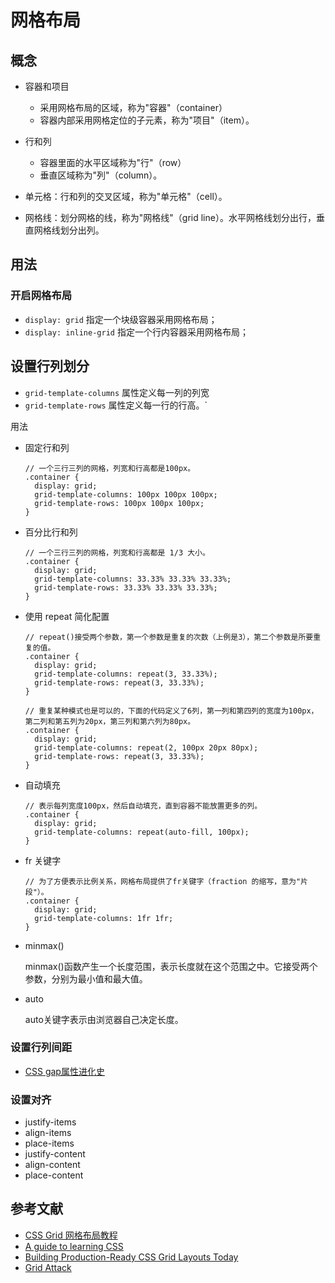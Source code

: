 # 网格布局

## 概念

- 容器和项目

    - 采用网格布局的区域，称为"容器"（container）
    - 容器内部采用网格定位的子元素，称为"项目"（item）。

- 行和列

    - 容器里面的水平区域称为"行"（row）
    - 垂直区域称为"列"（column）。

- 单元格：行和列的交叉区域，称为"单元格"（cell）。
- 网格线：划分网格的线，称为"网格线"（grid line）。水平网格线划分出行，垂直网格线划分出列。

## 用法

### 开启网格布局

- `display: grid` 指定一个块级容器采用网格布局；
- `display: inline-grid` 指定一个行内容器采用网格布局；

## 设置行列划分

- `grid-template-columns` 属性定义每一列的列宽
- `grid-template-rows` 属性定义每一行的行高。`

用法

- 固定行和列

    ```less
    // 一个三行三列的网格，列宽和行高都是100px。
    .container {
      display: grid;
      grid-template-columns: 100px 100px 100px;
      grid-template-rows: 100px 100px 100px;
    }
    ```

- 百分比行和列

    ```less
    // 一个三行三列的网格，列宽和行高都是 1/3 大小。
    .container {
      display: grid;
      grid-template-columns: 33.33% 33.33% 33.33%;
      grid-template-rows: 33.33% 33.33% 33.33%;
    }
    ```

- 使用 repeat 简化配置

    ```less
    // repeat()接受两个参数，第一个参数是重复的次数（上例是3），第二个参数是所要重复的值。
    .container {
      display: grid;
      grid-template-columns: repeat(3, 33.33%);
      grid-template-rows: repeat(3, 33.33%);
    }
    ```

    ```less
    // 重复某种模式也是可以的，下面的代码定义了6列，第一列和第四列的宽度为100px，第二列和第五列为20px，第三列和第六列为80px。
    .container {
      display: grid;
      grid-template-columns: repeat(2, 100px 20px 80px);
      grid-template-rows: repeat(3, 33.33%);
    }
    ```

- 自动填充

    ```less
    // 表示每列宽度100px，然后自动填充，直到容器不能放置更多的列。
    .container {
      display: grid;
      grid-template-columns: repeat(auto-fill, 100px);
    }
    ```

- fr 关键字

    ```less
    // 为了方便表示比例关系，网格布局提供了fr关键字（fraction 的缩写，意为"片段"）。
    .container {
      display: grid;
      grid-template-columns: 1fr 1fr;
    }
    ```

- minmax()

    minmax()函数产生一个长度范围，表示长度就在这个范围之中。它接受两个参数，分别为最小值和最大值。

- auto

    auto关键字表示由浏览器自己决定长度。

### 设置行列间距

- [CSS gap属性进化史](https://www.zhangxinxu.com/wordpress/2020/06/css-gap-history/)

### 设置对齐

- justify-items
- align-items
- place-items
- justify-content
- align-content
- place-content

## 参考文献

- [CSS Grid 网格布局教程](https://www.ruanyifeng.com/blog/2019/03/grid-layout-tutorial.html)
- [A guide to learning CSS](http://learncssgrid.com/)
- [Building Production-Ready CSS Grid Layouts Today](https://www.smashingmagazine.com/2017/06/building-production-ready-css-grid-layout)
- [Grid Attack](https://codingfantasy.com/games/css-grid-attack)
